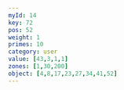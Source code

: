 ```yaml
---
myId: 14
key: 72
pos: 52
weight: 1
primes: 10
category: user
value: [43,3,1,1]
zones: [1,30,200]
object: [4,8,17,23,27,34,41,52]
---
```

